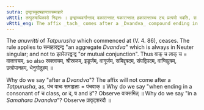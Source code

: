 ```yaml
---
sutra: द्वन्द्वाच्चुदषहान्तात्समाहारे
vRtti: तत्पुरुषाधिकारो निवृत्तः । द्वन्द्वाच्चवर्गान्ताद् दकारान्तात् षकारान्तात् हकारान्ताच्च टच् प्रत्ययो भवति, स चेद् द्वन्द्वः समाहारे वर्त्तते नेतरेतरयोगे ॥
vRtti_eng: The affix _tach_ comes after a _Dvandva_ compound ending in a palatal, or a द् or a ष् or a ह् when the compound is a _Samahara_ _Dvandva_ (collective noun taken as a unity.)
---
```

The _anuvritti_ of _Tatpurusha_ which commenced at (V. 4. 86), ceases. The rule applies to समाहारद्वन्द्व "an aggregate _Dvandva_" which is always in Neuter singular; and not to इतरेतरद्वन्द्व "or mutual conjunction". Thus वाक् च त्वक् च = वाक्त्वचम्, so also स्रक्त्वचम्, श्रीस्रजम्, इडूर्जम्, वागूर्जम्, समिद्दृषदम्, संपद्विपदम्, वाग्विप्रुषम्, छत्रोपानहम्, धेनुगोदुहम् ॥

Why do we say "after a _Dvandva_"? The affix will not come after a _Tatpurusha_, as, पंच वाचः समाहृताः = पंचवाक् ॥ Why do we say "when ending in a consonant of च class, or द, ष and ह"? Observe वाक्समित् ॥ Why do we say "in a _Samahara_ _Dvandva_"? Observe प्रावृट्शरदौ ॥
